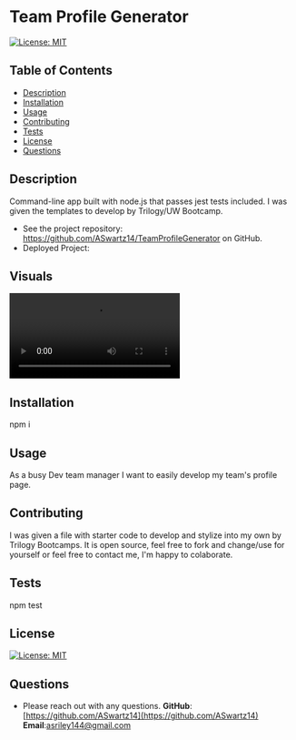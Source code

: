 # Team Profile Generator
  [![License: MIT](https://img.shields.io/badge/License-MIT-yellow.svg)](https://opensource.org/licenses/MIT)
  ## Table of Contents
  - [Description](#description)
  - [Installation](#installation)
  - [Usage](#usage)
  - [Contributing](#contributing)
  - [Tests](#test)
  - [License](#license)
  - [Questions](#questions)
  
  ## Description
  Command-line app built with node.js that passes jest tests included. I was given the templates to develop by Trilogy/UW Bootcamp. 
  * See the project repository: https://github.com/ASwartz14/TeamProfileGenerator on GitHub.
  * Deployed Project: 
 ## Visuals
 ![TeamProfileGenerator](https://github.com/ASwartz14/TeamProfileGenerator/blob/master/Develop/assets/CLI-Team-Profile-Generator.mp4)
  ## Installation
  npm i
  ## Usage 
  As a busy Dev team manager I want to easily develop my team's profile page. 
  ## Contributing
  I was given a file with starter code to develop and stylize into my own by Trilogy Bootcamps. It is open source, feel free to fork and change/use for yourself or feel free to contact me, I'm happy to colaborate.
  ## Tests
  npm test
  ## License
  [![License: MIT](https://img.shields.io/badge/License-MIT-yellow.svg)](https://opensource.org/licenses/MIT)
  ## Questions
  * Please reach out with any questions.
  **GitHub**: [https://github.com/ASwartz14](https://github.com/ASwartz14)
  **Email**:asriley144@gmail.com

